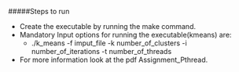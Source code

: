 #####Steps to run

* Create the executable by running the make command.
* Mandatory Input options for running the executable(kmeans) are: 
	* ./k_means -f imput_file -k number_of_clusters -i number_of_iterations -t number_of_threads
* For more information look at the pdf Assignment_Pthread.



